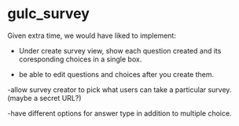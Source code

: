 gulc_survey
===========

Given extra time, we would have liked to implement:

- Under create survey view, show each question created and its coresponding choices in a single box.

- be able to edit questions and choices after you create them.

-allow survey creator to pick what users can take a particular survey.  (maybe a secret URL?)

-have different options for answer type in addition to multiple choice.  
